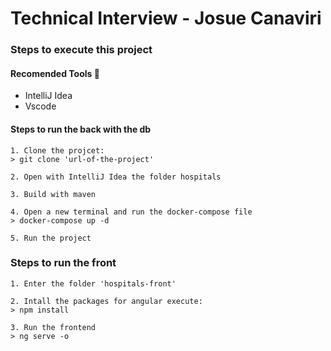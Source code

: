 # Technical Interview - Josue Canaviri

### Steps to execute this project

#### Recomended Tools 📝
* IntelliJ Idea
* Vscode

#### Steps to run the back with the db
```shell
1. Clone the projcet:
> git clone 'url-of-the-project'

2. Open with IntelliJ Idea the folder hospitals

3. Build with maven

4. Open a new terminal and run the docker-compose file
> docker-compose up -d

5. Run the project
```

### Steps to run the front
```shell
1. Enter the folder 'hospitals-front'

2. Intall the packages for angular execute:
> npm install

3. Run the frontend
> ng serve -o
```
